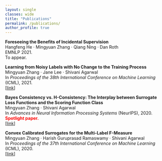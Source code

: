 ```yaml
---
layout: single
classes: wide
title: "Publications"
permalink: /publications/
author_profile: true
---
```


**Foreseeing the Benefits of Incidental Supervision**<br>
Hangfeng He · Mingyuan Zhang · Qiang Ning · Dan Roth<br>
EMNLP 2021.<br>
To appear.<br>

**Learning from Noisy Labels with No Change to the Training Process**<br>
Mingyuan Zhang · Jane Lee · Shivani Agarwal<br>
In <em>Proceedings of the 38th International Conference on Machine Learning</em> (ICML), 2021.<br>
[[link](http://proceedings.mlr.press/v139/zhang21k.html)]<br>

**Bayes Consistency vs. H-Consistency: The Interplay between Surrogate Loss Functions and the Scoring Function Class**<br>
Mingyuan Zhang · Shivani Agarwal<br>
In <em>Advances in Neural Information Processing Systems</em> (NeurIPS), 2020.<br>
**<span style="color:red">Spotlight paper.</span>**<br>
[[link](https://papers.nips.cc/paper/2020/hash/c4c28b367e14df88993ad475dedf6b77-Abstract.html)]<br>

**Convex Calibrated Surrogates for the Multi-Label F-Measure**<br>
Mingyuan Zhang · Harish Guruprasad Ramaswamy · Shivani Agarwal<br>
In <em>Proceedings of the 37th International Conference on Machine Learning</em> (ICML), 2020.<br>
[[link](http://proceedings.mlr.press/v119/zhang20w.html)]<br>
